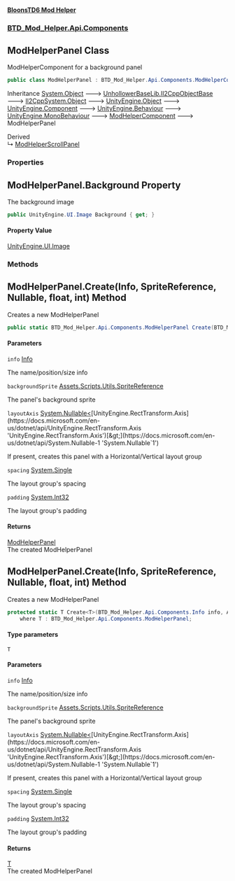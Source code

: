 #### [BloonsTD6 Mod Helper](README.md 'README')
### [BTD_Mod_Helper.Api.Components](README.md#BTD_Mod_Helper.Api.Components 'BTD_Mod_Helper.Api.Components')

## ModHelperPanel Class

ModHelperComponent for a background panel

```csharp
public class ModHelperPanel : BTD_Mod_Helper.Api.Components.ModHelperComponent
```

Inheritance [System.Object](https://docs.microsoft.com/en-us/dotnet/api/System.Object 'System.Object') &#129106; [UnhollowerBaseLib.Il2CppObjectBase](https://docs.microsoft.com/en-us/dotnet/api/UnhollowerBaseLib.Il2CppObjectBase 'UnhollowerBaseLib.Il2CppObjectBase') &#129106; [Il2CppSystem.Object](https://docs.microsoft.com/en-us/dotnet/api/Il2CppSystem.Object 'Il2CppSystem.Object') &#129106; [UnityEngine.Object](https://docs.microsoft.com/en-us/dotnet/api/UnityEngine.Object 'UnityEngine.Object') &#129106; [UnityEngine.Component](https://docs.microsoft.com/en-us/dotnet/api/UnityEngine.Component 'UnityEngine.Component') &#129106; [UnityEngine.Behaviour](https://docs.microsoft.com/en-us/dotnet/api/UnityEngine.Behaviour 'UnityEngine.Behaviour') &#129106; [UnityEngine.MonoBehaviour](https://docs.microsoft.com/en-us/dotnet/api/UnityEngine.MonoBehaviour 'UnityEngine.MonoBehaviour') &#129106; [ModHelperComponent](BTD_Mod_Helper.Api.Components.ModHelperComponent.md 'BTD_Mod_Helper.Api.Components.ModHelperComponent') &#129106; ModHelperPanel

Derived  
&#8627; [ModHelperScrollPanel](BTD_Mod_Helper.Api.Components.ModHelperScrollPanel.md 'BTD_Mod_Helper.Api.Components.ModHelperScrollPanel')
### Properties

<a name='BTD_Mod_Helper.Api.Components.ModHelperPanel.Background'></a>

## ModHelperPanel.Background Property

The background image

```csharp
public UnityEngine.UI.Image Background { get; }
```

#### Property Value
[UnityEngine.UI.Image](https://docs.microsoft.com/en-us/dotnet/api/UnityEngine.UI.Image 'UnityEngine.UI.Image')
### Methods

<a name='BTD_Mod_Helper.Api.Components.ModHelperPanel.Create(BTD_Mod_Helper.Api.Components.Info,Assets.Scripts.Utils.SpriteReference,System.Nullable_UnityEngine.RectTransform.Axis_,float,int)'></a>

## ModHelperPanel.Create(Info, SpriteReference, Nullable<Axis>, float, int) Method

Creates a new ModHelperPanel

```csharp
public static BTD_Mod_Helper.Api.Components.ModHelperPanel Create(BTD_Mod_Helper.Api.Components.Info info, Assets.Scripts.Utils.SpriteReference backgroundSprite=null, System.Nullable<UnityEngine.RectTransform.Axis> layoutAxis=null, float spacing=0f, int padding=0);
```
#### Parameters

<a name='BTD_Mod_Helper.Api.Components.ModHelperPanel.Create(BTD_Mod_Helper.Api.Components.Info,Assets.Scripts.Utils.SpriteReference,System.Nullable_UnityEngine.RectTransform.Axis_,float,int).info'></a>

`info` [Info](BTD_Mod_Helper.Api.Components.Info.md 'BTD_Mod_Helper.Api.Components.Info')

The name/position/size info

<a name='BTD_Mod_Helper.Api.Components.ModHelperPanel.Create(BTD_Mod_Helper.Api.Components.Info,Assets.Scripts.Utils.SpriteReference,System.Nullable_UnityEngine.RectTransform.Axis_,float,int).backgroundSprite'></a>

`backgroundSprite` [Assets.Scripts.Utils.SpriteReference](https://docs.microsoft.com/en-us/dotnet/api/Assets.Scripts.Utils.SpriteReference 'Assets.Scripts.Utils.SpriteReference')

The panel's background sprite

<a name='BTD_Mod_Helper.Api.Components.ModHelperPanel.Create(BTD_Mod_Helper.Api.Components.Info,Assets.Scripts.Utils.SpriteReference,System.Nullable_UnityEngine.RectTransform.Axis_,float,int).layoutAxis'></a>

`layoutAxis` [System.Nullable&lt;](https://docs.microsoft.com/en-us/dotnet/api/System.Nullable-1 'System.Nullable`1')[UnityEngine.RectTransform.Axis](https://docs.microsoft.com/en-us/dotnet/api/UnityEngine.RectTransform.Axis 'UnityEngine.RectTransform.Axis')[&gt;](https://docs.microsoft.com/en-us/dotnet/api/System.Nullable-1 'System.Nullable`1')

If present, creates this panel with a Horizontal/Vertical layout group

<a name='BTD_Mod_Helper.Api.Components.ModHelperPanel.Create(BTD_Mod_Helper.Api.Components.Info,Assets.Scripts.Utils.SpriteReference,System.Nullable_UnityEngine.RectTransform.Axis_,float,int).spacing'></a>

`spacing` [System.Single](https://docs.microsoft.com/en-us/dotnet/api/System.Single 'System.Single')

The layout group's spacing

<a name='BTD_Mod_Helper.Api.Components.ModHelperPanel.Create(BTD_Mod_Helper.Api.Components.Info,Assets.Scripts.Utils.SpriteReference,System.Nullable_UnityEngine.RectTransform.Axis_,float,int).padding'></a>

`padding` [System.Int32](https://docs.microsoft.com/en-us/dotnet/api/System.Int32 'System.Int32')

The layout group's padding

#### Returns
[ModHelperPanel](BTD_Mod_Helper.Api.Components.ModHelperPanel.md 'BTD_Mod_Helper.Api.Components.ModHelperPanel')  
The created ModHelperPanel

<a name='BTD_Mod_Helper.Api.Components.ModHelperPanel.Create_T_(BTD_Mod_Helper.Api.Components.Info,Assets.Scripts.Utils.SpriteReference,System.Nullable_UnityEngine.RectTransform.Axis_,float,int)'></a>

## ModHelperPanel.Create<T>(Info, SpriteReference, Nullable<Axis>, float, int) Method

Creates a new ModHelperPanel

```csharp
protected static T Create<T>(BTD_Mod_Helper.Api.Components.Info info, Assets.Scripts.Utils.SpriteReference backgroundSprite=null, System.Nullable<UnityEngine.RectTransform.Axis> layoutAxis=null, float spacing=0f, int padding=0)
    where T : BTD_Mod_Helper.Api.Components.ModHelperPanel;
```
#### Type parameters

<a name='BTD_Mod_Helper.Api.Components.ModHelperPanel.Create_T_(BTD_Mod_Helper.Api.Components.Info,Assets.Scripts.Utils.SpriteReference,System.Nullable_UnityEngine.RectTransform.Axis_,float,int).T'></a>

`T`
#### Parameters

<a name='BTD_Mod_Helper.Api.Components.ModHelperPanel.Create_T_(BTD_Mod_Helper.Api.Components.Info,Assets.Scripts.Utils.SpriteReference,System.Nullable_UnityEngine.RectTransform.Axis_,float,int).info'></a>

`info` [Info](BTD_Mod_Helper.Api.Components.Info.md 'BTD_Mod_Helper.Api.Components.Info')

The name/position/size info

<a name='BTD_Mod_Helper.Api.Components.ModHelperPanel.Create_T_(BTD_Mod_Helper.Api.Components.Info,Assets.Scripts.Utils.SpriteReference,System.Nullable_UnityEngine.RectTransform.Axis_,float,int).backgroundSprite'></a>

`backgroundSprite` [Assets.Scripts.Utils.SpriteReference](https://docs.microsoft.com/en-us/dotnet/api/Assets.Scripts.Utils.SpriteReference 'Assets.Scripts.Utils.SpriteReference')

The panel's background sprite

<a name='BTD_Mod_Helper.Api.Components.ModHelperPanel.Create_T_(BTD_Mod_Helper.Api.Components.Info,Assets.Scripts.Utils.SpriteReference,System.Nullable_UnityEngine.RectTransform.Axis_,float,int).layoutAxis'></a>

`layoutAxis` [System.Nullable&lt;](https://docs.microsoft.com/en-us/dotnet/api/System.Nullable-1 'System.Nullable`1')[UnityEngine.RectTransform.Axis](https://docs.microsoft.com/en-us/dotnet/api/UnityEngine.RectTransform.Axis 'UnityEngine.RectTransform.Axis')[&gt;](https://docs.microsoft.com/en-us/dotnet/api/System.Nullable-1 'System.Nullable`1')

If present, creates this panel with a Horizontal/Vertical layout group

<a name='BTD_Mod_Helper.Api.Components.ModHelperPanel.Create_T_(BTD_Mod_Helper.Api.Components.Info,Assets.Scripts.Utils.SpriteReference,System.Nullable_UnityEngine.RectTransform.Axis_,float,int).spacing'></a>

`spacing` [System.Single](https://docs.microsoft.com/en-us/dotnet/api/System.Single 'System.Single')

The layout group's spacing

<a name='BTD_Mod_Helper.Api.Components.ModHelperPanel.Create_T_(BTD_Mod_Helper.Api.Components.Info,Assets.Scripts.Utils.SpriteReference,System.Nullable_UnityEngine.RectTransform.Axis_,float,int).padding'></a>

`padding` [System.Int32](https://docs.microsoft.com/en-us/dotnet/api/System.Int32 'System.Int32')

The layout group's padding

#### Returns
[T](BTD_Mod_Helper.Api.Components.ModHelperPanel.md#BTD_Mod_Helper.Api.Components.ModHelperPanel.Create_T_(BTD_Mod_Helper.Api.Components.Info,Assets.Scripts.Utils.SpriteReference,System.Nullable_UnityEngine.RectTransform.Axis_,float,int).T 'BTD_Mod_Helper.Api.Components.ModHelperPanel.Create<T>(BTD_Mod_Helper.Api.Components.Info, Assets.Scripts.Utils.SpriteReference, System.Nullable<UnityEngine.RectTransform.Axis>, float, int).T')  
The created ModHelperPanel